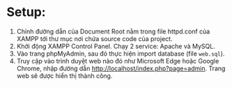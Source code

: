 # Setup:
1. Chỉnh đường dẫn của Document Root nằm trong file httpd.conf của XAMPP tới thư mục nơi chứa source code của project.
2. Khởi động XAMPP Control Panel. Chạy 2 service: Apache và MySQL.
3. Vào trang phpMyAdmin, sau đó thực hiện import database (file `web.sql`).
4. Truy cập vào trình duyệt web nào đó như Microsoft Edge hoặc Google Chrome, nhập đường dẫn [http://localhost/index.php?page=admin](http://localhost/index.php?page=admin). Trang web sẽ được hiển thị thành công.